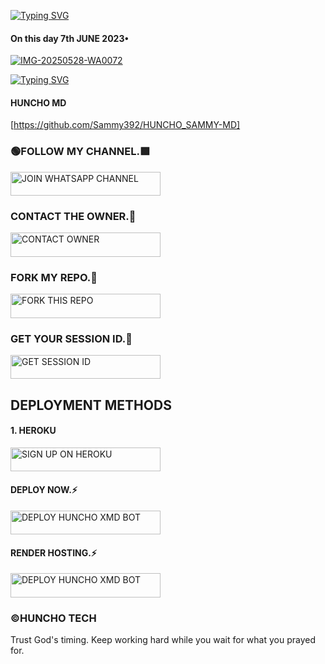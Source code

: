 <a href="https://git.io/typing-svg"><img src="https://readme-typing-svg.demolab.com?font=Pacifico&pause=1000&color=275BFF&width=435&lines=Welcome+To+Huncho+Tech;HUNCHO-XMD+a+powerful+WhatsApp+Bot+;Created+by+Huncho+254769569210" alt="Typing SVG" /></a>

 #### On this day 7th JUNE 2023•
 
 <a href="https://ibb.co/Z6s1Zthr"><img src="https://i.ibb.co/8D34hTjw/IMG-20250528-WA0072.jpg" alt="IMG-20250528-WA0072" border="0"></a>

<a href="https://git.io/typing-svg"><img src="https://readme-typing-svg.demolab.com?font=Dancing+script&pause=1000&color=FF6547&width=435&lines=HUNCHO+MD+IS+100%25+SAFE+ON+HEROKU;Deploy+now+%26+ENJOY" alt="Typing SVG" /></a>


#### HUNCHO MD 
 [https://github.com/Sammy392/HUNCHO_SAMMY-MD]

### 🟢FOLLOW MY CHANNEL.🟩

<a href="https://whatsapp.com/channel/0029Vb61XuIKgsNt6yv9Sc2y">
  <img title="JOIN WHATSAPP CHANNEL" src="https://img.shields.io/badge/JOIN%20WHATSAPP%20CHANNEL-green?color=25D366&style=for-the-badge&logo=whatsapp&logoColor=white" width="240" height="38.45"/>
</a>


### CONTACT THE OWNER.🤩

<a href="https://wa.me/254769569210">
  <img title="CONTACT OWNER" src="https://img.shields.io/badge/CONTACT%20OWNER-green?color=25D366&style=for-the-badge&logo=whatsapp&logoColor=white" width="240" height="38.45"/>
</a>


### FORK MY REPO.💎

<a href="https://github.com/Sammy392/HUNCHO_SAMMY-MD/fork">
  <img title="FORK THIS REPO" src="https://img.shields.io/badge/FORK%20THIS%20REPO-black?color=black&style=for-the-badge&logo=github&logoColor=white" width="240" height="38.45"/>
</a>


### GET YOUR SESSION ID.🤪

<a href="https://huncho-xmd-scanner.onrender.com">
  <img title="GET SESSION ID" src="https://img.shields.io/badge/GET%20SESSION%20ID-pink?color=pink&style=for-the-badge&logo=porsche&logoColor=pink" width="240" height="38.45"/>
</a>


##           DEPLOYMENT METHODS
#### 1. HEROKU 
<a href="https://signup.heroku.com/">
  <img title="SIGN UP ON HEROKU" src="https://img.shields.io/badge/SIGN%20UP%20ON%20HEROKU-430098?color=430098&style=for-the-badge&logo=heroku&logoColor=white" width="240" height="38.45"/>
</a>

#### DEPLOY NOW.⚡ 

<a href="https://dashboard.heroku.com/new?template=https://github.com/Sammy392/HUNCHO_SAMMY-MD">
  <img title="DEPLOY HUNCHO XMD BOT" src="https://img.shields.io/badge/DEPLOY%20HUNCHO%20XMD%20BOT-430098?color=red&style=for-the-badge&logo=heroku&logoColor=white" width="240" height="38.45"/>
</a>

#### RENDER HOSTING.⚡ 

<a href="https://dashboard.render.com/web/">
  <img title="DEPLOY HUNCHO XMD BOT" src="https://img.shields.io/badge/RENDER%20HOST%20FREE%20BOT-430098?color=430098&style=for-the-badge&logo=heroku&logoColor=red" width="240" height="38.45"/>
</a>


### ©HUNCHO TECH 


Trust God's timing. Keep working hard while you wait for what you prayed for.
